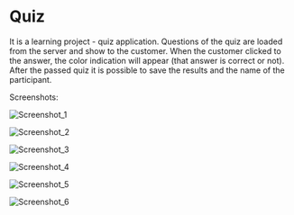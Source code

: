 # Quiz
It is a  learning project - quiz application. Questions of the quiz are loaded from the server and show to the customer. When the customer clicked to the answer, the color indication will appear (that answer is correct or not). After the passed quiz it is possible to save the results and the name of the participant. 

Screenshots:

![Screenshot_1](https://user-images.githubusercontent.com/39213432/90158445-ac601680-dd97-11ea-9d3f-9cc1640595ae.png)

![Screenshot_2](https://user-images.githubusercontent.com/39213432/90158451-ad914380-dd97-11ea-81d5-fc003fd30f22.png)

![Screenshot_3](https://user-images.githubusercontent.com/39213432/90158453-ae29da00-dd97-11ea-9586-234f376e1a6c.png)

![Screenshot_4](https://user-images.githubusercontent.com/39213432/90158454-aec27080-dd97-11ea-8bc4-1ca3427aff97.png)

![Screenshot_5](https://user-images.githubusercontent.com/39213432/90158459-af5b0700-dd97-11ea-9519-dcab5abf44c2.png)

![Screenshot_6](https://user-images.githubusercontent.com/39213432/90158462-aff39d80-dd97-11ea-89a0-b79e99f14d47.png)
